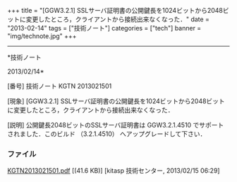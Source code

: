 ﻿+++
title = "[GGW3.2.1] SSLサーバ証明書の公開鍵長を1024ビットから2048ビットに変更したところ，クライアントから接続出来なくなった．"
date = "2013-02-14"
tags = ["技術ノート"]
categories = ["tech"]
banner = "img/technote.jpg"
+++

-----------------------------------------------------------------------------------------------------------------------------

*技術ノート

2013/02/14*


[番号]
技術ノート KGTN 2013021501

[現象]
[GGW3.2.1]
SSLサーバ証明書の公開鍵長を1024ビットから2048ビットに変更したところ，クライアントから接続出来なくなった．

[説明]
公開鍵長2048ビットのSSLサーバ証明書は GGW3.2.1.4510
でサポートされました．このビルド （3.2.1.4510）
へアップグレードして下さい．


### ファイル

 
 


[KGTN2013021501.pdf](http://techreport.kitasp.net/attachments/download/1203/KGTN2013021501.pdf)
 [(41.6 KB)] [kitasp 技術センター, 2013/02/15
06:29]


 


 

